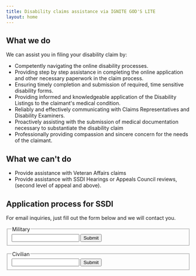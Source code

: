 ```yaml
---
title: Disability claims assistance via IGNITE GOD'S LITE
layout: home
---
```


## What we do

We can assist you in filing your disability claim by:

- Competently navigating the online disability processes.
- Providing step by step assistance in completing the online application and other necessary paperwork in the claim process.
- Ensuring timely completion and submission of required, time sensitive disability forms.
- Providing informed and knowledgeable application of the Disability Listings to the claimant's medical condition.
- Reliably and effectively communicating with Claims Representatives and Disability Examiners.
- Proactively assisting with the submission of medical documentation necessary to substantiate the disability claim
- Professionally providing compassion and sincere concern for the needs of the claimant.

## What we can't do

- Provide assistance with Veteran Affairs claims
- Provide assistance with SSDI Hearings or Appeals Council reviews, (second level of appeal and above).

## Application process for SSDI

For email inquiries, just fill out the form below and we will contact you.

<div class="even-columns">
  <form>
    <fieldset>
      <legend>Military</legend>
      <input type="email" name="email" />
      <input type="hidden" name="type" value="military" />
      <button type="submit">Submit</button>
    </fieldset>
  </form>

  <form>
    <fieldset>
      <legend>Civilian</legend>
      <input type="email" name="email" />
      <input type="hidden" name="type" value="civilian" />
      <button type="submit">Submit</button>
    </fieldset>
  </form>
</div>
